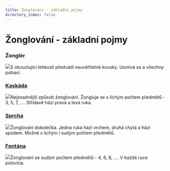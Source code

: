 ```yaml
---
title: Žonglování - základní pojmy
directory_index: false
---
```


# Žonglování - základní pojmy

### Žonglér

![](/img/z/zongler.png)S okouzlující lehkostí předvádí neuvěřitelné kousky. Usmívá se a všechny pobaví.

### [Kaskáda](/micky/3/kaskada.html "Návod pro 3 míčky.")

[![](/img/h/help-kaskada.png)](/micky/3/kaskada.html "Návod pro 3 míčky.")Nejsnadnější způsob žonglování. Žongluje se s lichým počtem předmětů - 3, 5, 7, .... Střídavě hází pravá a levá ruka.

### [Sprcha](/micky/3/sprcha.html "Návod pro 3 míčky.")

[![](/img/h/help-sprcha.png)](/micky/3/sprcha.html "Návod pro 3 míčky.")Žonglování dokolečka. Jedna ruka hází vrchem, druhá chytá a hází spodem. Možné s lichým i sudým počtem předmětů.

### [Fontána](/micky/4/fontana.html "Návod pro 4 míčky.")

[![](/img/h/help-fontana.png)](/micky/4/fontana.html "Návod pro 4 míčky.")Žonglování se sudým počtem předmětů - 4, 6, 8, .... V každé ruce polovina.